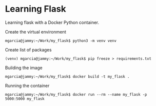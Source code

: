 # Learning Flask

Learning flask with a Docker Python container.

Create the virtual environment

```
mgarcia@jammy:~/Work/my_flask$ python3 -m venv venv
```

Create list of packages

```
(venv) mgarcia@jammy:~/Work/my_flask$ pip freeze > requirements.txt
```

Building the image

```
mgarcia@jammy:~/Work/my_flask$ docker build -t my_flask .
```

Running the container

```
mgarcia@jammy:~/Work/my_flask$ docker run --rm --name my_flask -p 5000:5000 my_flask
```
